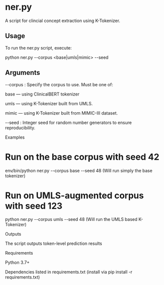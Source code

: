 # ner.py

A script for clincial concept extraction using K-Tokenizer.

## Usage

To run the ner.py script, execute:

python ner.py --corpus <base|umls|mimic> --seed <your seed>

## Arguments

--corpus  : Specify the corpus to use. Must be one of:

base  — using ClinicalBERT tokenizer

umls  — using K-Tokenizer built from UMLS.

mimic — using K-Tokenizer built from MIMIC-III dataset.

--seed    : Integer seed for random number generators to ensure reproducibility.

Examples

# Run on the base corpus with seed 42
env/bin/python ner.py --corpus base --seed 48 (Will run simply the base tokenizer)

# Run on UMLS-augmented corpus with seed 123
python ner.py --corpus umls --seed 48 (Will run the UMLS based K-Tokenizer)

Outputs

The script outputs token-level prediction results

Requirements

Python 3.7+

Dependencies listed in requirements.txt (install via pip install -r requirements.txt)

